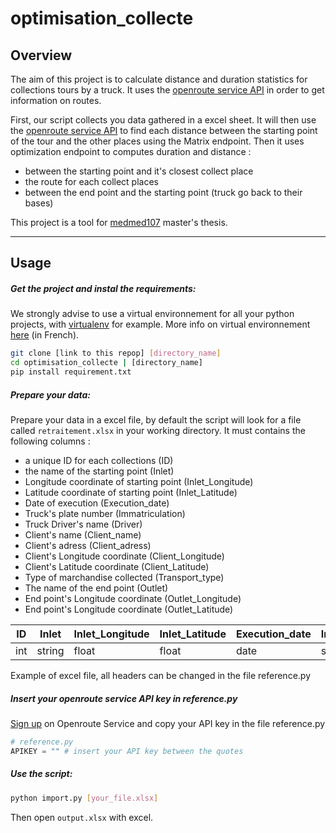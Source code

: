 # optimisation_collecte

## Overview
The aim of this project is to calculate distance and duration statistics for collections tours by a truck.
It uses the [openroute service API](https://openrouteservice.org/) in order to get information on routes.

First, our script collects you data gathered in a excel sheet. It will then use the [openroute service API](https://openrouteservice.org/) to find each distance between the starting point of the tour and the other places using the Matrix endpoint.
Then it uses optimization endpoint to computes duration and distance :
* between the starting point and it's closest collect place
* the route for each collect places
* between the end point and the starting point (truck go back to their bases) 

This project is a tool for [medmed107](https://github.com/Medmed107) master's thesis.

---

## Usage

##### Get the project and instal the requirements:
We strongly advise to use a virtual environnement for all your python projects, with [virtualenv](https://pypi.org/project/virtualenv/) for example.
More info on virtual environnement [here](https://openclassrooms.com/fr/courses/4425111-perfectionnez-vous-en-python/4463278-travaillez-dans-un-environnement-virtuel) (in French).

```bash
git clone [link to this repop] [directory_name]
cd optimisation_collecte | [directory_name]
pip install requirement.txt
```
##### Prepare your data:

Prepare your data in a excel file, by default the script will look for a file called ```retraitement.xlsx``` in your working directory.
It must contains the following columns :
* a unique  ID for each collections (ID)
* the name of the starting point (Inlet)
* Longitude coordinate of starting point (Inlet_Longitude)
* Latitude coordinate of starting point (Inlet_Latitude)
* Date of execution (Execution_date)
* Truck's plate number (Immatriculation)
* Truck Driver's name (Driver)
* Client's name (Client_name)
* Client's adress (Client_adress)
* Client's Longitude coordinate (Client_Longitude)
* Client's Latitude coordinate (Client_Latitude)
* Type of marchandise collected (Transport_type)
* The name of the end point (Outlet)
* End point's Longitude coordinate (Outlet_Longitude)
* End point's Longitude coordinate (Outlet_Latitude)

| ID | Inlet | Inlet_Longitude | Inlet_Latitude | Execution_date | Immatriculation | Driver | Client_name | Client_adress | Client_Longitude | Client_Latitude | Transport_type | Outlet | Outlet_Longitude | Outlet_Latitude |
| -- | ----- | --------------- | -------------- | -------------- | --------------- | ------ | ----------- | ------------- | ---------------- | --------------- | -------------- | ------ | ---------------- | --------------- |
| int | string | float | float | date | string | string | string | string | float | float | string | string | float | float |

Example of excel file, all headers can be changed in the file reference.py

##### Insert your openroute service API key in reference.py
[Sign up](https://openrouteservice.org/dev/#/signup) on Openroute Service and copy your API key in the file reference.py
```python
# reference.py
APIKEY = "" # insert your API key between the quotes
```

##### Use the script:
```bash
python import.py [your_file.xlsx]
```
Then open ```output.xlsx``` with excel.